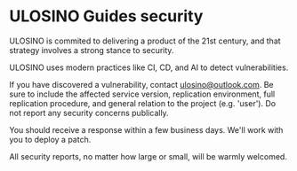 # ULOSINO Guides security

ULOSINO is commited to delivering a product of the 21st century, and that strategy involves a strong stance to security.

ULOSINO uses modern practices like CI, CD, and AI to detect vulnerabilities.

If you have discovered a vulnerability, contact ulosino@outlook.com. Be sure to include the affected service version, replication environment, full replication procedure, and general relation to the project (e.g. 'user'). Do not report any security concerns publically.

You should receive a response within a few business days. We'll work with you to deploy a patch.

All security reports, no matter how large or small, will be warmly welcomed.

